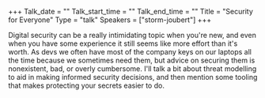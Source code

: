 +++
Talk_date = ""
Talk_start_time = ""
Talk_end_time = ""
Title = "Security for Everyone"
Type = "talk"
Speakers = ["storm-joubert"]
+++

Digital security can be a really intimidating topic when you're new, and even when you have some experience it still seems like more effort than it's worth.
As devs we often have most of the company keys on our laptops all the time because we sometimes need them, but advice on securing them is nonexistent, bad, or overly cumbersome.
I'll talk a bit about threat modelling to aid in making informed security decisions, and then mention some tooling that makes protecting your secrets easier to do.
